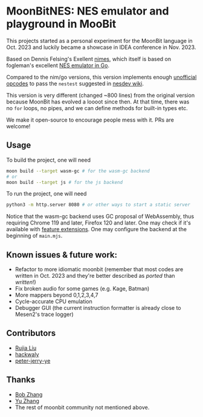 # MoonBitNES: NES emulator and playground in MooBit

This projects started as a personal experiment for the MoonBit language in Oct. 2023 and luckily became a showcase in IDEA conference in Nov. 2023.

Based on Dennis Felsing's Exellent [nimes](https://github.com/def-/nimes), which itself is based on fogleman's excellent [NES emulator in
Go](https://github.com/fogleman/nes).

Compared to the nim/go versions, this version implements enough [unofficial opcodes](https://www.nesdev.org/wiki/CPU_unofficial_opcodes) to pass the `nestest` suggested in [nesdev wiki](https://www.nesdev.org/wiki/Emulator_tests).

This version is very different (changed ~800 lines) from the original version because MoonBit has evolved a loooot since then. At that time, there was no `for` loops, no pipes, and we can define methods for built-in types etc.

We make it open-source to encourage people mess with it. PRs are welcome!

## Usage

To build the project, one will need

```bash
moon build --target wasm-gc # for the wasm-gc backend
# or
moon build --target js # for the js backend
```

To run the project, one will need

```bash
python3 -m http.server 8080 # or other ways to start a static server
```

Notice that the wasm-gc backend uses GC proposal of WebAssembly, thus requiring Chrome 119 and later, Firefox 120 and later. One may check if it's available with [feature extensions](https://webassembly.org/features/). One may configure the backend at the beginning of `main.mjs`.

## Known issues & future work:

* Refactor to more idiomatic moonbit (remember that most codes are written in Oct. 2023 and they're better described as *ported* than *written*!)
* Fix broken audio for some games (e.g. Kage, Batman)
* More mappers beyond 0,1,2,3,4,7
* Cycle-accurate CPU emulation
* Debugger GUI (the current instruction formatter is already close to Mesen2's trace logger)

## Contributors

* [Rujia Liu](https://github.com/rujialiu)
* [hackwaly](https://github.com/hackwaly)
* [peter-jerry-ye](https://github.com/peter-jerry-ye)

## Thanks

* [Bob Zhang](https://github.com/bobzhang)
* [Yu Zhang](https://github.com/Yu-zh)
* The rest of moonbit community not mentioned above.
